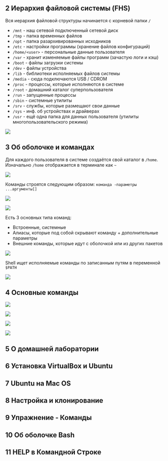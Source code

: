 

## 2 Иерархия файловой системы (FHS)

Вся иерархия файловой структуры начинается с корневой папки `/`

- `/mnt` - наш сетевой подключенный сетевой диск 
- `/tmp` - папка временных файлов
- `/opt` - папка разархивированных исходников
- `/etc` - настройки программы (хранение файлов конфигураций)
- `/home/<user>` - персональные данные пользователя
- `/var` - хранит изменяемые файлы программ (зачастую логи и кэш)
- `/boot` - файлы загрузки системы
- `/dev` - файлы устройства
- `/lib` - библиотеки исполняемых файлов системы
- `/media` - сюда подключаются USB / CDROM
- `/proc` - процессы, которые исполняются в системе
- `/root` - домашний каталог суперпользователя
- `/run` - запущенные процессы
- `/sbin` - системные утилиты
- `/srv` - службы, которые размещают свои данные
- `/sys` - инф. об устройствах и драйверах
- `/usr` - ещё одна папка для данных пользователя (утилиты многопользовательского режима)

![](_png/Pasted%20image%2020240613193158.png)

## 3 Об оболочке и командах 

Для каждого пользователя в системе создаётся свой каталог в `/home`. Изначально `/home` отображается в терминале как `~`

![](_png/Pasted%20image%2020240613193924.png)

Команды строятся следующим образом: `команда -параметры ...аргументы[]`

![](_png/Pasted%20image%2020240613194151.png)

![](_png/Pasted%20image%2020240613194252.png)

Есть 3 основных типа команд:
- Встроенные, системные
- Алиасы, которые под собой скрывают команду + дополнительные параметры
- Внешние команды, которые идут с оболочкой или из других пакетов

![](_png/Pasted%20image%2020240613194533.png)

Shell ищет исполняемые команды по записанным путям в переменной `$PATH` 

![](_png/Pasted%20image%2020240613194848.png)

## 4 Основные команды 



![](_png/Pasted%20image%2020240613195745.png)



![](_png/Pasted%20image%2020240613200201.png)



![](_png/Pasted%20image%2020240613200440.png)




![](_png/Pasted%20image%2020240613200916.png)











## 5 О домашней лаборатории 











## 6 Установка VirtualBox и Ubuntu 











## 7 Ubuntu на Mac OS 











## 8 Настройка и клонирование 











## 9 Упражнение - Команды 











## 10 Об оболочке Bash 











## 11 HELP в Командной Строке








